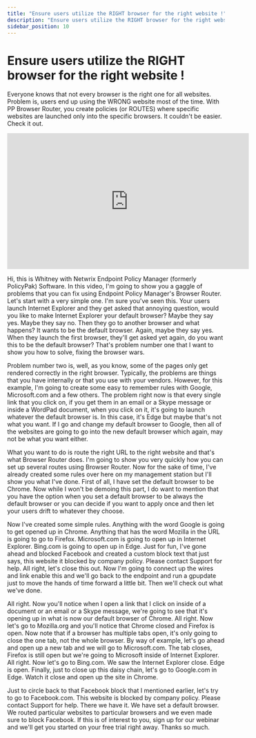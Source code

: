 ```yaml
---
title: "Ensure users utilize the RIGHT browser for the right website !"
description: "Ensure users utilize the RIGHT browser for the right website !"
sidebar_position: 10
---
```

# Ensure users utilize the RIGHT browser for the right website !

Everyone knows that not every browser is the right one for all websites. Problem is, users end up
using the WRONG website most of the time. With PP Browser Router, you create policies (or ROUTES)
where specific websites are launched only into the specific browsers. It couldn't be easier. Check
it out.

<iframe width="560" height="315" src="https://www.youtube.com/embed/ACQOzjQcT6A" title="Ensure users utilize the RIGHT browser for the right website !" frameborder="0" allow="accelerometer; autoplay; clipboard-write; encrypted-media; gyroscope; picture-in-picture; web-share" allowfullscreen="1"></iframe>

Hi, this is Whitney with Netwrix Endpoint Policy Manager (formerly PolicyPak) Software. In this
video, I'm going to show you a gaggle of problems that you can fix using Endpoint Policy Manager's
Browser Router. Let's start with a very simple one. I'm sure you've seen this. Your users launch
Internet Explorer and they get asked that annoying question, would you like to make Internet
Explorer your default browser? Maybe they say yes. Maybe they say no. Then they go to another
browser and what happens? It wants to be the default browser. Again, maybe they say yes. When they
launch the first browser, they'll get asked yet again, do you want this to be the default browser?
That's problem number one that I want to show you how to solve, fixing the browser wars.

Problem number two is, well, as you know, some of the pages only get rendered correctly in the right
browser. Typically, the problems are things that you have internally or that you use with your
vendors. However, for this example, I'm going to create some easy to remember rules with Google,
Microsoft.com and a few others. The problem right now is that every single link that you click on,
if you get them in an email or a Skype message or inside a WordPad document, when you click on it,
it's going to launch whatever the default browser is. In this case, it's Edge but maybe that's not
what you want. If I go and change my default browser to Google, then all of the websites are going
to go into the new default browser which again, may not be what you want either.

What you want to do is route the right URL to the right website and that's what Browser Router does.
I'm going to show you very quickly how you can set up several routes using Browser Router. Now for
the sake of time, I've already created some rules over here on my management station but I'll show
you what I've done. First of all, I have set the default browser to be Chrome. Now while I won't be
demoing this part, I do want to mention that you have the option when you set a default browser to
be always the default browser or you can decide if you want to apply once and then let your users
drift to whatever they choose.

Now I've created some simple rules. Anything with the word Google is going to get opened up in
Chrome. Anything that has the word Mozilla in the URL is going to go to Firefox. Microsoft.com is
going to open up in Internet Explorer. Bing.com is going to open up in Edge. Just for fun, I've gone
ahead and blocked Facebook and created a custom block text that just says, this website it blocked
by company policy. Please contact Support for help. All right, let's close this out. Now I'm going
to connect up the wires and link enable this and we'll go back to the endpoint and run a gpupdate
just to move the hands of time forward a little bit. Then we'll check out what we've done.

All right. Now you'll notice when I open a link that I click on inside of a document or an email or
a Skype message, we're going to see that it's opening up in what is now our default browser of
Chrome. All right. Now let's go to Mozilla.org and you'll notice that Chrome closed and Firefox is
open. Now note that if a browser has multiple tabs open, it's only going to close the one tab, not
the whole browser. By way of example, let's go ahead and open up a new tab and we will go to
Microsoft.com. The tab closes, Firefox is still open but we're going to Microsoft inside of Internet
Explorer. All right. Now let's go to Bing.com. We saw the Internet Explorer close. Edge is open.
Finally, just to close up this daisy chain, let's go to Google.com in Edge. Watch it close and open
up the site in Chrome.

Just to circle back to that Facebook block that I mentioned earlier, let's try to go to
Facebook.com. This website is blocked by company policy. Please contact Support for help. There we
have it. We have set a default browser. We routed particular websites to particular browsers and we
even made sure to block Facebook. If this is of interest to you, sign up for our webinar and we'll
get you started on your free trial right away. Thanks so much.
